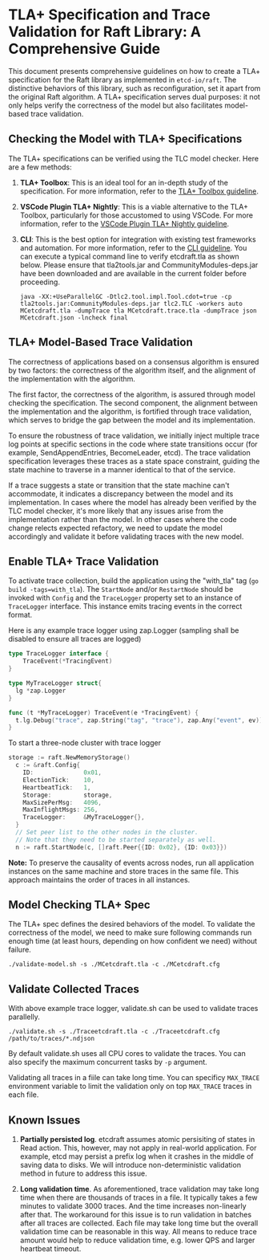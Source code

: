 # TLA+ Specification and Trace Validation for Raft Library: A Comprehensive Guide

This document presents comprehensive guidelines on how to create a TLA+ specification for the Raft library as implemented in `etcd-io/raft`. The distinctive behaviors of this library, such as reconfiguration, set it apart from the original Raft algorithm. A TLA+ specification serves dual purposes: it not only helps verify the correctness of the model but also facilitates model-based trace validation.

## Checking the Model with TLA+ Specifications

The TLA+ specifications can be verified using the TLC model checker. Here are a few methods:

1. **TLA+ Toolbox**: This is an ideal tool for an in-depth study of the specification. For more information, refer to the [TLA+ Toolbox guideline](https://lamport.azurewebsites.net/tla/toolbox.html).

2. **VSCode Plugin TLA+ Nightly**: This is a viable alternative to the TLA+ Toolbox, particularly for those accustomed to using VSCode. For more information, refer to the [VSCode Plugin TLA+ Nightly guideline](https://github.com/tlaplus/vscode-tlaplus/wiki).

3. **CLI**: This is the best option for integration with existing test frameworks and automation. For more information, refer to the [CLI guideline](https://learntla.com/topics/cli.html). You can execute a typical command line to verify etcdraft.tla as shown below. Please ensure that tla2tools.jar and CommunityModules-deps.jar have been downloaded and are available in the current folder before proceeding.

    ```console
    java -XX:+UseParallelGC -Dtlc2.tool.impl.Tool.cdot=true -cp tla2tools.jar:CommunityModules-deps.jar tlc2.TLC -workers auto MCetcdraft.tla -dumpTrace tla MCetcdraft.trace.tla -dumpTrace json MCetcdraft.json -lncheck final
    ```

## TLA+ Model-Based Trace Validation

The correctness of applications based on a consensus algorithm is ensured by two factors: the correctness of the algorithm itself, and the alignment of the implementation with the algorithm. 

The first factor, the correctness of the algorithm, is assured through model checking the specification. The second component, the alignment between the implementation and the algorithm, is fortified through trace validation, which serves to bridge the gap between the model and its implementation.

To ensure the robustness of trace validation, we initially inject multiple trace log points at specific sections in the code where state transitions occur (for example, SendAppendEntries, BecomeLeader, etcd). The trace validation specification leverages these traces as a state space constraint, guiding the state machine to traverse in a manner identical to that of the service.

If a trace suggests a state or transition that the state machine can't accommodate, it indicates a discrepancy between the model and its implementation. In cases where the model has already been verified by the TLC model checker, it's more likely that any issues arise from the implementation rather than the model. In other cases where the code change relects expected refactory, we need to update the model accordingly and validate it before validating traces with the new model.

## Enable TLA+ Trace Validation

To activate trace collection, build the application using the "with_tla" tag (`go build -tags=with_tla`). The `StartNode` and/or `RestartNode` should be invoked with `Config` and the `TraceLogger` property set to an instance of `TraceLogger` interface. This instance emits tracing events in the correct format.

Here is any example trace logger using zap.Logger (sampling shall be disabled to ensure all traces are logged)

```go
type TraceLogger interface {
	TraceEvent(*TracingEvent)
}

type MyTraceLogger struct{
  lg *zap.Logger
}

func (t *MyTraceLogger) TraceEvent(e *TracingEvent) {
  t.lg.Debug("trace", zap.String("tag", "trace"), zap.Any("event", ev))
}

```

To start a three-node cluster with trace logger
```go
storage := raft.NewMemoryStorage()
  c := &raft.Config{
    ID:              0x01,
    ElectionTick:    10,
    HeartbeatTick:   1,
    Storage:         storage,
    MaxSizePerMsg:   4096,
    MaxInflightMsgs: 256,
    TraceLogger:     &MyTraceLogger{},
  }
  // Set peer list to the other nodes in the cluster.
  // Note that they need to be started separately as well.
  n := raft.StartNode(c, []raft.Peer{{ID: 0x02}, {ID: 0x03}})
```
**Note:** To preserve the causality of events across nodes, run all application instances on the same machine and store traces in the same file. This approach maintains the order of traces in all instances.

## Model Checking TLA+ Spec
The TLA+ spec defines the desired behaviors of the model. To validate the correctness of the model, we need to make sure following commands run enough time (at least hours, depending on how confident we need) without failure.

```console
./validate-model.sh -s ./MCetcdraft.tla -c ./MCetcdraft.cfg 
```


## Validate Collected Traces
With above example trace logger, validate.sh can be used to validate traces parallelly.

```console
./validate.sh -s ./Traceetcdraft.tla -c ./Traceetcdraft.cfg /path/to/traces/*.ndjson
```
By default validate.sh uses all CPU cores to validate the traces. You can also specify the maximum concurrent tasks by `-p` argument. 

Validating all traces in a fiile can take long time. You can specificy `MAX_TRACE` environment variable to limit the validation only on top `MAX_TRACE` traces in each file.

## Known Issues
1. **Partially persisted log**. 
etcdraft assumes atomic persisiting of states in Read action. This, however, may not apply in real-world application. For example, etcd may persist a prefix log when it crashes in the middle of saving data to disks. 
We will introduce non-deterministic validation method in future to address this issue.

2. **Long validation time**.
As aforementioned, trace validation may take long time when there are thousands of traces in a file. It typically takes a few minutes to validate 3000 traces. And the time increases non-linearly after that. 
The workaround for this issue is to run validation in batches after all traces are collected. Each file may take long time but the overall validation time can be reasonable in this way.
All means to reduce trace amount would help to reduce validation time, e.g. lower QPS and larger heartbeat timeout.